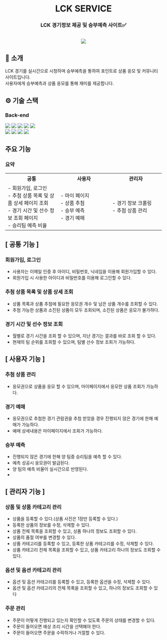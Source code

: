 <div align="center">

<h1>LCK SERVICE</h1>

### LCK 경기정보 제공 및 승부예측 사이트✅

<br/> [<img src="https://img.shields.io/badge/프로젝트 기간-2024.3 ~ 2024.4-green?style=flat&logo=&logoColor=white" />]()

</div>

## 📝 소개
LCK 경기를 실시간으로 시청하며 승부예측을 통하여 포인트로 상품 응모 및 커뮤니티 사이트입니다.<br>
사용자에게 승부예측과 상품 응모를 통해 재미를 제공합니다.

## ⚙ 기술 스택
### Back-end
<div>
<img src="https://img.shields.io/badge/java-007396?style=for-the-badge&logo=OpenJDK&logoColor=white">
<img src="https://img.shields.io/badge/Selenium-43B02A?style=for-the-badge&logo=Selenium&logoColor=white">
<img src="https://img.shields.io/badge/HTML5-E34F26?style=for-the-badge&logo=HTML5&logoColor=white">
<img src="https://img.shields.io/badge/CSS3-1572B6?style=for-the-badge&logo=CSS3&logoColor=white">
<img src="https://img.shields.io/badge/JavaScript-F7DF1E?style=for-the-badge&logo=JavaScript&logoColor=white"><br>
<img src="https://img.shields.io/badge/Spring-6DB33F?style=for-the-badge&logo=Spring&logoColor=white">
<img src="https://img.shields.io/badge/Apache Tomcat-F8DC75?style=for-the-badge&logo=apachetomcat&logoColor=black"/>
<img src="https://img.shields.io/badge/Linux-FCC624?style=for-the-badge&logo=linux&logoColor=black"/>
<img src="https://img.shields.io/badge/ORACLE-F80000?style=for-the-badge&logo=oracle&logoColor=white"/>

</div>

## 주요 기능

### 요약

<table align="center"><!-- 팀원 표 -->
  <tr>
   <th>
    공통
   </th>
   <th>
    사용자
   </th>
   <th >
    관리자
   </th>
   </tr>
  <tr>
   <td align="left" width="350px" class="공통">
    - 회원가입, 로그인
    <br/>
    - 추첨 상품 목록 및 상품 상세 페이지 조회
      <br/>
    - 경기 시간 및 선수 정보 조회 페이지
     <br/>
    - 승리팀 예측 비율
   </td>
   <td align="left" width="350px" class="사용자">
    - 마이 페이지
    <br/>
    - 상품 추첨
     <br/>
    - 승부 예측
     <br/>
    - 경기 예매
   </td>
   <td align="left" width="350px" class="관리자">
    - 경기 정보 크롤링
    <br/>
    - 추첨 상품 관리
   </td>
  </tr>
</table>

## [ 공통 기능 ]

### 회원가입, 로그인
- 사용자는 이메일 인증 후 아이디, 비밀번호, 닉네임을 이용해 회원가입할 수 있다.
- 회원가입 시 사용한 아이디과 비밀번호를 이용해 로그인할 수 있다.

### 추첨 상품 목록 및 상품 상세 조회
- 상품 목록과 상품 추첨에 필요한 응모권 개수 및 남은 상품 개수를 조회할 수 있다.
- 추첨 가능한 상품과 소진된 상품이 모두 조회되며, 소진된 상품은 응모가 불가하다.

### 경기 시간 및 선수 정보 조회
- 월별로 경기 시간을 조회 할 수 있으며, 지난 경기는 결과를 바로 조회 할 수 있다.
- 현재의 팀 순위를 조회할 수 있으며, 팀별 선수 정보 조회가 가능하다.


## [ 사용자 기능 ]

### 추첨 상품 관리
- 응모권으로 상품을 응모 할 수 있으며, 마이페이지에서 응모한 상품 조회가 가능하다.

### 경기 예매
- 응모권으로 추첨한 경기 관람권을 추첨 받았을 경우 진행되지 않은 경기에 한해 예매가 가능하다.
- 예매 상세내용은 마이페이지에서 조회가 가능하다.

### 승부 예측
- 진행되지 않은 경기에 한해 양 팀중 승리팀을 예측 할 수 있다.
- 예측 성공시 응모권이 발급된다.
- 양 팀의 예측 비율이 실시간으로 반영된다.
- 

## [ 관리자 기능 ]

### 상품 및 상품 카테고리 관리
- 상품을 등록할 수 있다.(상품 사진은 1장만 등록할 수 있다.)
- 등록한 상품의 정보를 수정, 삭제할 수 있다.
- 상품 전체 목록을 조회할 수 있고, 상품 하나의 정보도 조회할 수 있다.
- 상품의 품절 여부를 변경할 수 있다.
- 상품 카테고리를 등록할 수 있고, 등록한 상품 카테고리를 수정, 삭제할 수 있다.
- 상품 카테고리 전체 목록을 조회할 수 있고, 상품 카테고리 하나의 정보도 조회할 수 있다.

### 옵션 및 옵션 카테고리 관리
- 옵션 및 옵션 카테고리를 등록할 수 있고, 등록한 옵션을 수정, 삭제할 수 있다.
- 옵션 및 옵션 카테고리의 전체 목록을 조회할 수 있고, 하나의 정보도 조회할 수 있다

### 주문 관리
- 주문이 어떻게 진행되고 있는지 확인할 수 있도록 주문의 상태를 변경할 수 있다.
- 주문이 들어오면 예상 조리 시간을 선택해야 한다.
- 주문이 들어오면 주문을 수락하거나 거절할 수 있다.

